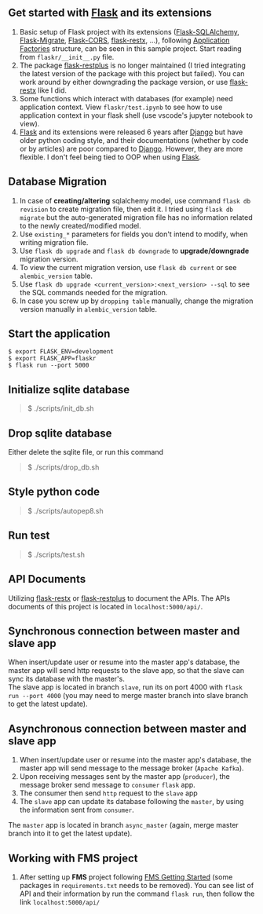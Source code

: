## Get started with [Flask][flask] and its extensions
1. Basic setup of Flask project with its extensions ([Flask-SQLAlchemy][flask-sqlalchemy], [Flask-Migrate][flask-migrate], [Flask-CORS][flask-cors], [flask-restx][flask-restx], ...), following [Application Factories][application-factories] structure, can be seen in this sample project. Start reading from `flaskr/__init__.py` file.
2. The package [flask-restplus][flask-restplus] is no longer maintained (I tried integrating the latest version of the package with this project but failed). You can work around by either downgrading the package version, or use [flask-restx][flask-restx] like I did.
3. Some functions which interact with databases (for example) need application context. View `flaskr/test.ipynb` to see how to use application context in your flask shell (use vscode's jupyter notebook to view).
4. [Flask][flask] and its extensions were released 6 years after [Django][django] but have older python coding style, and their documentations (whether by code or by articles) are poor compared to [Django][django]. However, they are more flexible. I don't feel being tied to OOP when using [Flask][flask]. 

## Database Migration
1. In case of **creating/altering** sqlalchemy model, use command `flask db revision` to create migration file, then edit it. I tried using `flask db migrate` but the auto-generated migration file has no information related to the newly created/modified model.
5. Use `existing_*` parameters for fields you don't intend to modify, when writing migration file.
2. Use `flask db upgrade` and `flask db downgrade` to **upgrade/downgrade** migration version.
3. To view the current migration version, use `flask db current` or see `alembic_version` table.
3. Use `flask db upgrade <current_version>:<next_version> --sql` to see the SQL commands needed for the migration.
4. In case you screw up by `dropping table` manually, change the migration version manually in `alembic_version` table.

## Start the application
```
$ export FLASK_ENV=development
$ export FLASK_APP=flaskr
$ flask run --port 5000
```

## Initialize sqlite database
>$ ./scripts/init_db.sh
## Drop sqlite database
Either delete the sqlite file, or run this command
>$ ./scripts/drop_db.sh
## Style python code
>$ ./scripts/autopep8.sh
## Run test
>$ ./scripts/test.sh

## API Documents
Utilizing [flask-restx][flask-restx] or [flask-restplus][flask-restplus] to document the APIs. The APIs documents of this project is located in `localhost:5000/api/`.

## Synchronous connection between master and slave app
When insert/update user or resume into the master app's database, the master app will send http requests to the slave app, so that the slave can sync its database with the master's.  
The slave app is located in branch `slave`, run its on port 4000 with `flask run --port 4000` (you may need to merge master branch into slave branch to get the latest update).

## Asynchronous connection between master and slave app
1. When insert/update user or resume into the master app's database, the master app will send message to the message broker (`Apache Kafka`).  
2. Upon receiving messages sent by the master app (`producer`), the message broker send message to `consumer` `flask` app.  
3. The consumer then send `http` request to the `slave` app
4. The `slave` app can update its database following the `master`, by using the information sent from `consumer`.  
   
The `master` app is located in branch `async_master` (again, merge master branch into it to get the latest update).

[flask]: https://flask.palletsprojects.com/en/2.1.x/
[flask-sqlalchemy]: https://flask-sqlalchemy.palletsprojects.com/en/2.x/
[flask-migrate]: https://flask-migrate.readthedocs.io/en/latest/
[flask-cors]: https://flask-cors.readthedocs.io/en/latest/
[application-factories]: https://flask.palletsprojects.com/en/2.1.x/patterns/appfactories/#application-factories
[sample-flask-project]: https://git.teko.vn/quy.nt/sqlalchemy-tutorial/-/blob/master/flaskr/__init__.py
[flask-restx]: https://flask-restx.readthedocs.io/en/latest/  
[flask-restplus]: https://flask-restplus.readthedocs.io/en/stable/  
[django]: https://www.djangoproject.com/

## Working with FMS project
1. After setting up **FMS** project following [FMS Getting Started](https://confluence.teko.vn/display/AS/FMS+Getting+started) (some packages in `requirements.txt` needs to be removed). You can see list of API and their information by run the command `flask run`, then follow the link `localhost:5000/api/` 